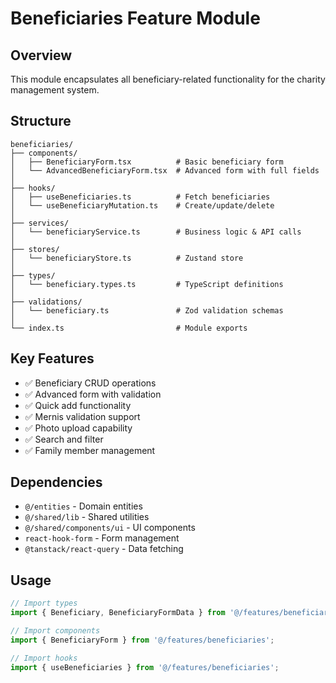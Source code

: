 # Beneficiaries Feature Module

## Overview
This module encapsulates all beneficiary-related functionality for the charity management system.

## Structure

```
beneficiaries/
├── components/
│   ├── BeneficiaryForm.tsx          # Basic beneficiary form
│   └── AdvancedBeneficiaryForm.tsx  # Advanced form with full fields
│
├── hooks/
│   ├── useBeneficiaries.ts          # Fetch beneficiaries
│   └── useBeneficiaryMutation.ts    # Create/update/delete
│
├── services/
│   └── beneficiaryService.ts        # Business logic & API calls
│
├── stores/
│   └── beneficiaryStore.ts          # Zustand store
│
├── types/
│   └── beneficiary.types.ts         # TypeScript definitions
│
├── validations/
│   └── beneficiary.ts               # Zod validation schemas
│
└── index.ts                         # Module exports
```

## Key Features

- ✅ Beneficiary CRUD operations
- ✅ Advanced form with validation
- ✅ Quick add functionality
- ✅ Mernis validation support
- ✅ Photo upload capability
- ✅ Search and filter
- ✅ Family member management

## Dependencies

- `@/entities` - Domain entities
- `@/shared/lib` - Shared utilities
- `@/shared/components/ui` - UI components
- `react-hook-form` - Form management
- `@tanstack/react-query` - Data fetching

## Usage

```typescript
// Import types
import { Beneficiary, BeneficiaryFormData } from '@/features/beneficiaries';

// Import components
import { BeneficiaryForm } from '@/features/beneficiaries';

// Import hooks
import { useBeneficiaries } from '@/features/beneficiaries';
```
